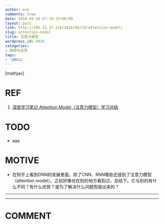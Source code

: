 ```yaml
---
author: evo
comments: true
date: 2018-04-28 07:10:23+00:00
layout: post
link: http://106.15.37.116/2018/04/28/attention-model/
slug: attention-model
title: 注意力模型
wordpress_id: 4426
categories:
- 随想与反思
tags:
- '@NULL'
---
```


<!-- more -->

[mathjax]


# REF





 	
  1. [深度学习笔记 Attention Model（注意力模型）学习总结](https://blog.csdn.net/mpk_no1/article/details/72862348)




# TODO





 	
  * aaa




# MOTIVE





 	
  * 在知乎上看到DNN的发展里面，除了CNN、RNN哪些还提到了注意力模型（attention model）。之前好像也在别的地方看到过，总结下。它与别的有什么不同？有什么优势？是为了解决什么问题而提出来的？





* * *



























* * *





# COMMENT



